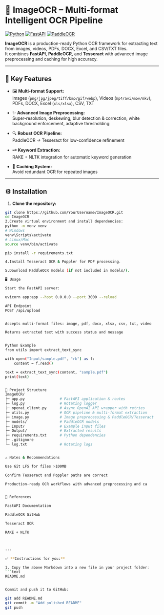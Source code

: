 # 📝 ImageOCR – Multi-format Intelligent OCR Pipeline

[![Python](https://img.shields.io/badge/python-3.10+-blue)](https://www.python.org/)
[![FastAPI](https://img.shields.io/badge/FastAPI-0.95-green)](https://fastapi.tiangolo.com/)
[![PaddleOCR](https://img.shields.io/badge/PaddleOCR-2.6-orange)](https://github.com/PaddlePaddle/PaddleOCR)

**ImageOCR** is a production-ready Python OCR framework for extracting text from images, videos, PDFs, DOCX, Excel, and CSV/TXT files.  
It combines **FastAPI**, **PaddleOCR**, and **Tesseract** with advanced image preprocessing and caching for high accuracy.

---

## 🚀 Key Features

- 🖼 **Multi-format Support:**  
  Images (`png/jpg/jpeg/tiff/bmp/gif/webp`), Videos (`mp4/avi/mov/mkv`), PDFs, DOCX, Excel (`xls/xlsx`), CSV, TXT

- ✨ **Advanced Image Preprocessing:**  
  Super-resolution, deskewing, blur detection & correction, white background enforcement, adaptive thresholding

- 🔍 **Robust OCR Pipeline:**  
  PaddleOCR → Tesseract for low-confidence refinement

- 🗝 **Keyword Extraction:**  
  RAKE + NLTK integration for automatic keyword generation

- 💾 **Caching System:**  
  Avoid redundant OCR for repeated images

---

## ⚙️ Installation

1. **Clone the repository:**
```bash
git clone https://github.com/YourUsername/ImageOCR.git
cd ImageOCR
2.Create virtual environment and install dependencies:
python -m venv venv
# Windows
venv\Scripts\activate
# Linux/Mac
source venv/bin/activate

pip install -r requirements.txt

4.Install Tesseract OCR & Poppler for PDF processing.

5.Download PaddleOCR models (if not included in models/).

🖥 Usage

Start the FastAPI server:

uvicorn app:app --host 0.0.0.0 --port 3000 --reload

API Endpoint
POST /api/upload


Accepts multi-format files: image, pdf, docx, xlsx, csv, txt, video

Returns extracted text with success status and message


Python Example
from utils import extract_text_sync

with open("Input/sample.pdf", "rb") as f:
    content = f.read()

text = extract_text_sync(content, "sample.pdf")
print(text)


📂 Project Structure
ImageOCR/
├─ app.py                # FastAPI application & routes
├─ log.py                # Rotating logger
├─ openai_client.py      # Async OpenAI API wrapper with retries
├─ utils.py              # OCR pipeline & multi-format extraction
├─ image.py              # Image preprocessing & PaddleOCR/Tesseract
├─ models/               # PaddleOCR models
├─ Input/                # Example input files
├─ Output/               # Extracted results
├─ requirements.txt      # Python dependencies
├─ .gitignore
└─ log.txt               # Rotating logs


⚠️ Notes & Recommendations

Use Git LFS for files >100MB

Confirm Tesseract and Poppler paths are correct

Production-ready OCR workflows with advanced preprocessing and ca


📖 References

FastAPI Documentation

PaddleOCR GitHub

Tesseract OCR

RAKE + NLTK



---

✅ **Instructions for you:**

1. Copy the above Markdown into a new file in your project folder:  
```text
README.md


Commit and push it to GitHub:

git add README.md
git commit -m "Add polished README"
git push
